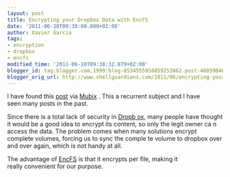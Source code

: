 ```yaml
---
layout: post
title: Encrypting your Dropbox Data with EncFS
date: '2011-06-10T09:38:00.000+02:00'
author: Xavier Garcia
tags:
- encryption
- dropbox
- encfs
modified_time: '2011-06-10T09:38:32.879+02:00'
blogger_id: tag:blogger.com,1999:blog-8534555958859253862.post-4605904051274074864
blogger_orig_url: http://www.shellguardians.com/2011/06/encrypting-your-dropbox-data-with-encfs.html
---
```

I have found this [post](http://www.webupd8.org/2011/06/encrypt-your-private-dropbox-data-with.html) via [Mubix](http://twitter.com/mubix) . This a recurrent subject and I have seen many posts in the past.  
  
Since there is a total lack of security in [Dropb ox](http://www.dropbox.com/), many people have thought it would be a good idea to encrypt its content, so only the legit owner ca n access the data. The problem comes when many solutions encrypt complete volumes, forcing us to sync the comple te volume to dropbox over and over again, which is not handy at all.  
  
The advantage of [EncFS](http://www.arg0.net/encfs) is that it encrypts per file, making it really convenient for our purpose.
